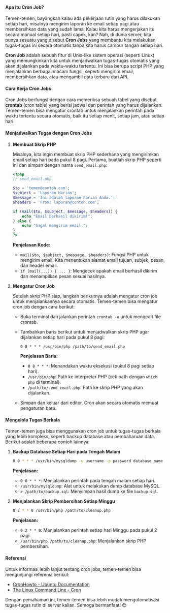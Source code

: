 #### Apa itu Cron Job?

Temen-temen, bayangkan kalau ada pekerjaan rutin yang harus dilakukan setiap hari, misalnya mengirim laporan ke email setiap pagi atau membersihkan data yang sudah lama. Kalau kita harus mengerjakan itu secara manual setiap hari, pasti capek, kan? Nah, di dunia server, kita punya sesuatu yang disebut **Cron Jobs** yang membantu kita melakukan tugas-tugas ini secara otomatis tanpa kita harus campur tangan setiap hari.

**Cron Job** adalah sebuah fitur di Unix-like sistem operasi (seperti Linux) yang memungkinkan kita untuk menjadwalkan tugas-tugas otomatis yang akan dijalankan pada waktu-waktu tertentu. Ini bisa berupa script PHP yang menjalankan berbagai macam fungsi, seperti mengirim email, membersihkan data, atau mengambil data terbaru dari API.

#### Cara Kerja Cron Jobs

Cron Jobs berfungsi dengan cara memeriksa sebuah tabel yang disebut **crontab** (cron table) yang berisi jadwal dan perintah yang harus dijalankan. Temen-temen bisa mengatur crontab untuk menjalankan perintah pada waktu tertentu secara otomatis, baik itu setiap menit, setiap jam, atau setiap hari.

#### Menjadwalkan Tugas dengan Cron Jobs

1. **Membuat Skrip PHP**

   Misalnya, kita ingin membuat skrip PHP sederhana yang mengirimkan email setiap hari pada pukul 8 pagi. Pertama, buatlah skrip PHP seperti ini dan simpan dengan nama `send_email.php`:

   ```php
   <?php
   // send_email.php

   $to = 'temen@contoh.com';
   $subject = 'Laporan Harian';
   $message = 'Ini adalah laporan harian Anda.';
   $headers = 'From: laporan@contoh.com';

   if (mail($to, $subject, $message, $headers)) {
       echo "Email berhasil dikirim!";
   } else {
       echo "Gagal mengirim email.";
   }
   ?>
   ```

   **Penjelasan Kode:**
   - `mail($to, $subject, $message, $headers)`: Fungsi PHP untuk mengirim email. Kita menentukan alamat email tujuan, subjek, pesan, dan header email.
   - `if (mail(...)) { ... }`: Mengecek apakah email berhasil dikirim dan menampilkan pesan sesuai hasilnya.

2. **Mengatur Cron Job**

   Setelah skrip PHP siap, langkah berikutnya adalah mengatur cron job untuk menjalankannya secara otomatis. Temen-temen bisa mengatur cron job dengan cara berikut:

   - Buka terminal dan jalankan perintah `crontab -e` untuk mengedit file crontab.
   - Tambahkan baris berikut untuk menjadwalkan skrip PHP agar dijalankan setiap hari pada pukul 8 pagi:

     ```
     0 8 * * * /usr/bin/php /path/to/send_email.php
     ```

     **Penjelasan Baris:**
     - `0 8 * * *`: Menandakan waktu eksekusi (pukul 8 pagi setiap hari).
     - `/usr/bin/php`: Path ke interpreter PHP (cek path dengan `which php` di terminal).
     - `/path/to/send_email.php`: Path ke skrip PHP yang akan dijalankan.

   - Simpan dan keluar dari editor. Cron akan secara otomatis memuat pengaturan baru.

#### Mengelola Tugas Berkala

Temen-temen juga bisa menggunakan cron job untuk tugas-tugas berkala yang lebih kompleks, seperti backup database atau pembaharuan data. Berikut adalah beberapa contoh lainnya:

1. **Backup Database Setiap Hari pada Tengah Malam**

   ```sh
   0 0 * * * /usr/bin/mysqldump -u username -p password database_name > /path/to/backup.sql
   ```

   **Penjelasan:**
   - `0 0 * * *`: Menjalankan perintah pada tengah malam setiap hari.
   - `/usr/bin/mysqldump`: Alat untuk melakukan dump database MySQL.
   - `> /path/to/backup.sql`: Menyimpan hasil dump ke file `backup.sql`.

2. **Menjalankan Skrip Pembersihan Setiap Minggu**

   ```sh
   0 2 * * 0 /usr/bin/php /path/to/cleanup.php
   ```

   **Penjelasan:**
   - `0 2 * * 0`: Menjalankan perintah setiap hari Minggu pada pukul 2 pagi.
   - `/usr/bin/php /path/to/cleanup.php`: Menjalankan skrip PHP pembersihan.

#### Referensi

Untuk informasi lebih lanjut tentang cron jobs, temen-temen bisa mengunjungi referensi berikut:
- [CronHowto - Ubuntu Documentation](https://help.ubuntu.com/community/CronHowto)
- [The Linux Command Line - Cron](https://linuxcommand.org/lc3_adv_cron.php)

Dengan pemahaman ini, temen-temen bisa lebih mudah mengotomatisasi tugas-tugas rutin di server kalian. Semoga bermanfaat! 😊
